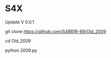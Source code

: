 # S4X

Update V 0.0.1

git clone https://github.com/S4BB1R-69/Old_2009

cd Old_2009

python 2009.py

